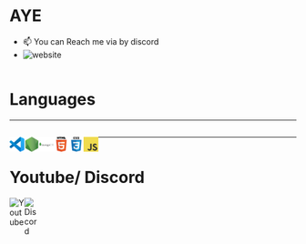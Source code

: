 # AYE

- 📫 You can Reach me via by discord
- ![website](https://img.shields.io/website?label=DizzeryQ.com&style=for-the-badge&url=https%3A%2F%2Fdizzeryq.com)

``` 
```

# Languages
---
## <img align="left" alt="Visual Studio Code" width="26px" src="https://raw.githubusercontent.com/github/explore/80688e429a7d4ef2fca1e82350fe8e3517d3494d/topics/visual-studio-code/visual-studio-code.png" /> <img align="left" alt="Node.js" width="26px" src="https://raw.githubusercontent.com/github/explore/80688e429a7d4ef2fca1e82350fe8e3517d3494d/topics/nodejs/nodejs.png" /> <img align="left" alt="MongoDB" width="26px" src="https://raw.githubusercontent.com/github/explore/80688e429a7d4ef2fca1e82350fe8e3517d3494d/topics/mongodb/mongodb.png" /> <img align="left" alt="HTML5" width="26px" src="https://raw.githubusercontent.com/github/explore/80688e429a7d4ef2fca1e82350fe8e3517d3494d/topics/html/html.png" /> <img align="left" alt="CSS3" width="26px" src="https://raw.githubusercontent.com/github/explore/80688e429a7d4ef2fca1e82350fe8e3517d3494d/topics/css/css.png" /> <img align="left" alt="JavaScript" width="26px" src="https://raw.githubusercontent.com/github/explore/80688e429a7d4ef2fca1e82350fe8e3517d3494d/topics/javascript/javascript.png" />
---

```
```
# Youtube/ Discord

[<img align="left" alt="Youtube" width="26px" src="https://www.iconpacks.net/icons/2/free-youtube-logo-icon-2431-thumb.png" />][1][<img align="left" alt="Discord" width="26px" src="https://cdn.icon-icons.com/icons2/2108/PNG/512/discord_icon_130958.png"/>][2]

[1]: https://www.youtube.com/c/dizzeryQ
[2]: https://www.discord.gg/BgYnGQG
